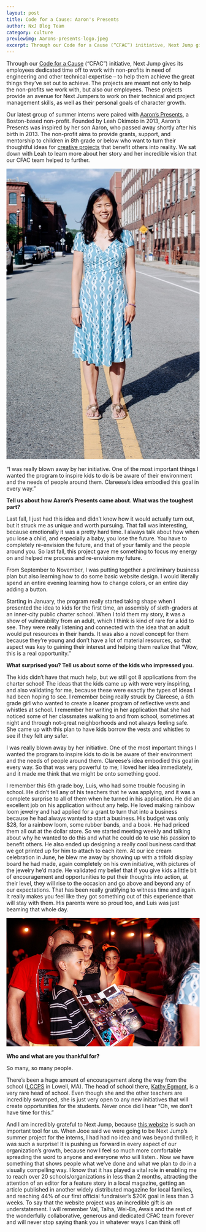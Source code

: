 ```yaml
---
layout: post
title: Code for a Cause: Aaron's Presents
author: NxJ Blog Team
category: culture
previewimg: Aarons-presents-logo.jpeg
excerpt: Through our Code for a Cause (“CFAC”) initiative, Next Jump gives its employees dedicated time off to work with non-profits.  Learn more about one of our latest projects with Boston-based Aaron's Presents.
---
```



Through our <a href="http://cfac.nextjump.com/" target="_blank">Code for a Cause</a> (“CFAC”) initiative, Next Jump gives its employees dedicated time off to work with non-profits in need of engineering and other technical expertise – to help them achieve the great things they’ve set out to achieve.  The projects are meant not only to help the non-profits we work with, but also our employees.  These projects provide an avenue for Next Jumpers to work on their technical and project management skills, as well as their personal goals of character growth.

Our latest group of summer interns were paired with <a href="http://www.aaronspresents.org/" target="_blank">Aaron’s Presents</a>, a Boston-based non-profit.  Founded by Leah Okimoto in 2013, Aaron’s Presents was inspired by her son Aaron, who passed away shortly after his birth in 2013.  The non-profit aims to provide grants, support, and mentorship to children in 8th grade or below who want to turn their thoughtful ideas for <a href="http://www.aaronspresents.org/projects/" target="blank">creative projects</a> that benefit others into reality.  We sat down with Leah to learn more about her story and her incredible vision that our CFAC team helped to further.

![Leah Okimoto](/images/aarons-presents-celebration107.jpg)
<div class="imgSubtitle">“I was really blown away by her initiative.  One of the most important things I wanted the program to inspire kids to do is be aware of their environment and the needs of people around them. Clareese’s idea embodied this goal in every way.”</div>

<b>Tell us about how Aaron’s Presents came about.  What was the toughest part?</b>

Last fall, I just had this idea and didn’t know how it would actually turn out, but it struck me as unique and worth pursuing.  That fall was interesting, because emotionally it was a pretty hard time.  I always talk about how when you lose a child, and especially a baby, you lose the future.  You have to completely re-envision the future, and that of your family and the people around you.  So last fall, this project gave me something to focus my energy on and helped me process and re-envision my future.

From September to November, I was putting together a preliminary business plan but also learning how to do some basic website design.  I would literally spend an entire evening learning how to change colors, or an entire day adding a button.

Starting in January, the program really started taking shape when I presented the idea to kids for the first time, an assembly of sixth-graders at an inner-city public charter school.  When I told them my story, it was a show of vulnerability from an adult, which I think is kind of rare for a kid to see.  They were really listening and connected with the idea that an adult would put resources in their hands.  It was also a novel concept for them because they’re young and don’t have a lot of material resources, so that aspect was key to gaining their interest and helping them realize that “Wow, this is a real opportunity.”

<b>What surprised you?  Tell us about some of the kids who impressed you.</b>

The kids didn’t have that much help, but we still got 8 applications from the charter school!  The ideas that the kids came up with were very inspiring, and also validating for me, because these were exactly the types of ideas I had been hoping to see.  I remember being really struck by Clareese, a 6th grade girl who wanted to create a loaner program of reflective vests and whistles at school.  I remember her writing in her application that she had noticed some of her classmates walking to and from school, sometimes at night and through not-great neighborhoods and not always feeling safe.  She came up with this plan to have kids borrow the vests and whistles to see if they felt any safer.

I was really blown away by her initiative.  One of the most important things I wanted the program to inspire kids to do is be aware of their environment and the needs of people around them. Clareese’s idea embodied this goal in every way.  So that was very powerful to me; I loved her idea immediately, and it made me think that we might be onto something good.

I remember this 6th grade boy, Luis, who had some trouble focusing in school.  He didn’t tell any of his teachers that he was applying, and it was a complete surprise to all of them when he turned in his application.  He did an excellent job on his application without any help.  He loved making rainbow loom jewelry and had applied for a grant to turn that into a business because he had always wanted to start a business.  His budget was only $28, for a rainbow loom, some rubber bands, and a book. He had priced them all out at the dollar store.  So we started meeting weekly and talking about why he wanted to do this and what he could do to use his passion to benefit others. He also ended up designing a really cool business card that we got printed up for him to attach to each item.  At our ice cream celebration in June, he blew me away by showing up with a trifold display board he had made, again completely on his own initiative, with pictures of the jewelry he’d made.  He validated my belief that if you give kids a little bit of encouragement and opportunities to put their thoughts into action, at their level, they will rise to the occasion and go above and beyond any of our expectations. That has been really gratifying to witness time and again.  It really makes you feel like they got something out of this experience that will stay with them.  His parents were so proud too, and Luis was just beaming that whole day.

![Luis](/images/aarons-presents-celebration080.jpg)

<b>Who and what are you thankful for?</b>

So many, so many people.

There’s been a huge amount of encouragement along the way from the school (<a href="http://www.lccps.org/">LCCPS</a> in Lowell, MA).  The head of school there, <a href="http://www.lccps.org/site_res_view_template.aspx?id=ffc54170-c2af-46af-985f-269cfea2fc81" target="blank">Kathy Egmont</a>, is a very rare head of school.  Even though she and the other teachers are incredibly swamped, she is just very open to any new initiatives that will create opportunities for the students.  Never once did I hear “Oh, we don’t have time for this.”

And I am incredibly grateful to Next Jump, because <a href="http://cfac.nextjump.com/project/project?id=aaronspresents" target="blank">this website</a> is such an important tool for us.  When Jooe said we were going to be Next Jump’s summer project for the interns, I had had no idea and was beyond thrilled; it was such a surprise!  It is pushing us forward in every aspect of our organization’s growth, because now I feel so much more comfortable spreading the word to anyone and everyone who will listen..  Now we have something that shows people what we’ve done and what we plan to do in a visually compelling way.  I know that it has played a vital role in enabling me to reach over 20 schools/organizations in less than 2 months, attracting the attention of an editor for a feature story in a local magazine, getting an article published in another widely distributed magazine for local families, and reaching 44% of our first official fundraiser’s $20K goal in less than 3 weeks. To say that the website project was an incredible gift is an understatement. I will remember Val, Talha, Wei-En, Awais and the rest of the wonderfully collaborative, generous and dedicated CFAC team forever and will never stop saying thank you in whatever ways I can think of!
